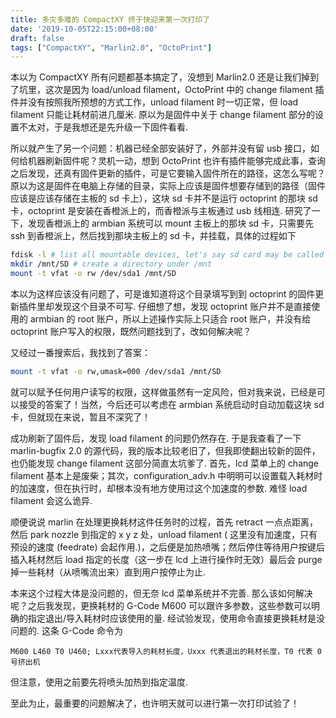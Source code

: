 ```yaml
---
title: 多灾多难的 CompactXY 终于快迎来第一次打印了
date: '2019-10-05T22:15:00+08:00'
draft: false
tags: ["CompactXY", "Marlin2.0", "OctoPrint"]
---
```


本以为 CompactXY 所有问题都基本搞定了，没想到 Marlin2.0 还是让我们掉到了坑里，这次是因为 load/unload filament，OctoPrint 中的 change filament 插件并没有按照我所预想的方式工作，unload filament 时一切正常，但 load filament 只能让耗材前进几厘米. 原以为是固件中关于 change filament 部分的设置不太对，于是我想还是先升级一下固件看看. 

所以就产生了另一个问题：机器已经全部安装好了，外部并没有留 usb 接口，如何给机器刷新固件呢？灵机一动，想到 OctoPrint 也许有插件能够完成此事，查询之后发现，还真有固件更新的插件，可是它要输入固件所在的路径，这怎么写呢？原以为这是固件在电脑上存储的目录，实际上应该是固件想要存储到的路径（固件应该是应该存储在主板的 sd 卡上），这块 sd 卡并不是运行 octoprint 的那块 sd 卡，octoprint 是安装在香橙派上的，而香橙派与主板通过 usb 线相连. 研究了一下，发现香橙派上的 armbian 系统可以 mount 主板上的那块 sd 卡，只需要先 ssh 到香橙派上，然后找到那块主板上的 sd 卡，并挂载，具体的过程如下

```bash
fdisk -l # list all mountable devices, let's say sd card may be called /dev/sda1
mkdir /mnt/SD # create a directory under /mnt 
mount -t vfat -o rw /dev/sda1 /mnt/SD
```

本以为这样应该没有问题了，可是谁知道将这个目录填写到到 octoprint 的固件更新插件里却发现这个目录不可写. 仔细想了想，发现 octoprint 账户并不是直接使用的 armbian 的 root 账户，所以上述操作实际上只适合 root 账户，并没有给 octoprint 账户写入的权限，既然问题找到了，改如何解决呢？

又经过一番搜索后，我找到了答案：

```bash
mount -t vfat -o rw,umask=000 /dev/sda1 /mnt/SD
```

就可以赋予任何用户读写的权限，这样做虽然有一定风险，但对我来说，已经是可以接受的答案了！当然，今后还可以考虑在 armbian 系统启动时自动加载这块 sd 卡，但就现在来说，暂且不深究了！

成功刷新了固件后，发现 load filament 的问题仍然存在. 于是我查看了一下 marlin-bugfix 2.0 的源代码，我的版本比较老旧了，但我即使翻出较新的固件，也仍能发现 change filament 这部分简直太坑爹了. 首先，lcd 菜单上的 change filament 基本上是废柴；其次，configuration_adv.h 中明明可以设置载入耗材时的加速度，但在执行时，却根本没有地方使用过这个加速度的参数. 难怪 load filament 会这么诡异. 

顺便说说 marlin 在处理更换耗材这件任务时的过程，首先 retract 一点点距离，然后 park nozzle 到指定的 x y z 处，unload filament ( 这里没有加速度，只有预设的速度 (feedrate) 会起作用.)，之后便是加热喷嘴；然后停住等待用户按键后插入耗材然后 load 指定的长度（这一步在 lcd 上进行操作时无效）最后会 purge 掉一些耗材（从喷嘴流出来）直到用户按停止为止.

本来这个过程大体是没问题的，但无奈 lcd 菜单系统并不完善. 那么该如何解决呢？之后我发现，更换耗材的 G-Code M600 可以跟许多参数，这些参数可以明确的指定退出/导入耗材时应该使用的量. 经试验发现，使用命令直接更换耗材是没问题的. 这条 G-Code 命令为 

```
M600 L460 T0 U460; Lxxx代表导入的耗材长度，Uxxx 代表退出的耗材长度，T0 代表 0 号挤出机
```

但注意，使用之前要先将喷头加热到指定温度.

至此为止，最重要的问题解决了，也许明天就可以进行第一次打印试验了！